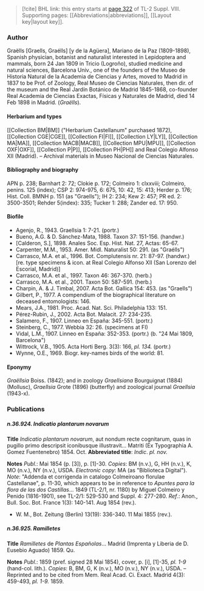 > [!cite] BHL link: this entry starts at [page 322](https://www.biodiversitylibrary.org/item/103832#page/334/mode/1up) of TL-2 Suppl. VIII.
> Supporting pages: [[Abbreviations|abbreviations]], [[Layout key|layout key]].

### Author

Graëlls \[Graells, Graélls\] \[y de la Agüera\], Mariano de la Paz (1809-1898), Spanish physician, botanist and naturalist interested in Lepidoptera and mammals, born 24 Jan 1809 in Tricio (Logroño), studied medicine and natural sciences, Barcelona Univ., one of the founders of the Museo de Historia Natural de la Academia de Ciencias y Artes, moved to Madrid in 1837 to be Prof. of Zoology, Real Museo de Ciencias Naturales, then dir. of the museum and the Real Jardín Botánico de Madrid 1845-1868, co-founder Real Academia de Ciencias Exactas, Físicas y Naturales de Madrid, died 14 Feb 1898 in Madrid. (*Graëlls*).

#### Herbarium and types

[[Collection BM|BM]] ("Herbarium Castellanum" purchased 1872), [[Collection CGE|CGE]], [[Collection FI|FI]], [[Collection LY|LY]], [[Collection MA|MA]], [[Collection MACB|MACB]], [[Collection MPU|MPU]], [[Collection OXF|OXF]], [[Collection P|P]], [[Collection PH|PH]] and Real Colegio Alfonso XII (Madrid). – Archival materials in Museo Nacional de Ciencias Naturales.

#### Bibliography and biography

APN p. 238; Barnhart 2: 72; Clokie p. 172; Colmeiro 1: clxxviii; Colmeiro, penins. 125 (index); CSP 2: 974-975, 6: 675, 10: 42, 15: 413; Herder p. 176; Hist. Coll. BMNH p. 151 (as "Graells"); IH 2: 234; Kew 2: 457; PR ed. 2: 3500-3501; Rehder 5(index): 335; Tucker 1: 288; Zander ed. 17: 950.

#### Biofile

- Agenjo, R., 1943. Graellsia 1: 7-21. (portr.)
- Bueno, A.G. & D. Sánchez-Mata, 1988. Taxon 37: 151-156. (handwr.)
- \[Calderon, S.\], 1898. Anales Soc. Esp. Hist. Nat. 27, Actas: 65-67.
- Carpenter, M.M., 1953. Amer. Midl. Naturalist 50: 291. (as "Graélls")
- Carrasco, M.A. et al., 1996. Bot. Complutensis nr. 21: 87-97. (handwr.) \[re. type specimens & icon. at Real Colegio Alfonso XII (San Lorenzo del Escorial, Madrid)\]
- Carrasco, M.A. et al., 1997. Taxon 46: 367-370. (herb.)
- Carrasco, M.A. et al., 2001. Taxon 50: 587-591. (herb.)
- Charpin, A. & J. Timbal, 2007. Acta Bot. Gallica 154: 453. (as "Graells")
- Gilbert, P., 1977. A compendium of the biographical literature on deceased entomologists: 146.
- Mears, J.A., 1981. Proc. Acad. Nat. Sci. Philadelphia 133: 151.
- Pérez-Rubin, J., 2002. Acta Bot. Malacit. 27: 234-235.
- Salamero, F., 1907. Linneo en España: 345-551. (portr.)
- Steinberg, C., 1977. Webbia 32: 26. (specimens at FI)
- Vidal, L.M., 1907. Linneo en España: 352-353. (portr.) (b. "24 Mai 1809, Barcelona")
- Wittrock, V.B., 1905. Acta Horti Berg. 3(3): 166, *pl. 134.* (portr.)
- Wynne, O.E., 1969. Biogr. key-names birds of the world: 81.

#### Eponymy

*Graëllsia* Boiss. (1842); and in zoology *Graellsiana* Bourguignat (1884) (Mollusc), *Graellsia* Grote (1896) (butterfly) and zoological journal *Graellsia* (1943-x).

### Publications

##### n.36.924. Indicatio plantarum novarum

**Title**
*Indicatio plantarum novarum*, aut nondum recte cognitarum, quas in pugillo primo descripsit iconibusque illustravit... Matriti (Ex Typographia A. Gomez Fuentenebro) 1854. Oct.
**Abbreviated title**: *Indic*. *pl. nov.*

**Notes**
*Publ*.: Mai 1854 (p. \[3\]), p. \[1\]-30. *Copies*: BM (n.v.), G, HH (n.v.), K, MO (n.v.), NY (n.v.), USDA. *Electronic copy*: MA (as "Biblioteca Digital").
*Note*: "Addenda et corrigenda in catalogo Colmeiroano florulae Castellanae", p. 11-30, which appears to be in reference to *Apuntes para la flora de las dos Castillas*... 1849 (TL-2/1, nr. 1180) by Miguel Colmeiro y Penido (1816-1901), see TL-2/1: 529-530 and Suppl. 4: 277-280.
*Ref*.: Anon., Bull. Soc. Bot. France 1(3): 140-141. Aug 1854 (rev.).
- W. M., Bot. Zeitung (Berlin) 13(19): 336-340. 11 Mai 1855 (rev.).

##### n.36.925. Ramilletes

**Title**
*Ramilletes* de *Plantas Españolas*... Madrid (Imprenta y Liberia de D. Eusebio Aguado) 1859. Qu.

**Notes**
*Publ*.: 1859 (pref. signed 28 Mai 1854), cover, p. \[i\], \[1\]-35, *pl. 1-9* (hand-col. lith.). *Copies*: B, BM, G, K (n.v.), MO (n.v.), NY (n.v.), USDA. – Reprinted and to be cited from Mem. Real Acad. Ci. Exact. Madrid 4(3): 459-493, *pl. 1-9.* 1859.

